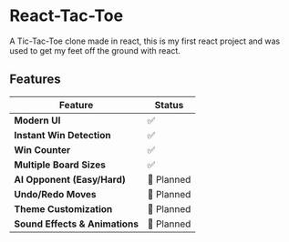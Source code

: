 # React-Tac-Toe
A Tic-Tac-Toe clone made in react, this is my first react project and was used to get my feet off the ground with react.

## Features
| Feature | Status |
| ------- | ------ |
| **Modern UI** | ✅ |
| **Instant Win Detection** | ✅ |
| **Win Counter** | ✅ |
| **Multiple Board Sizes** | ✅ |
| **AI Opponent (Easy/Hard)** | 🔄 Planned |
| **Undo/Redo Moves** | 🔄 Planned |
| **Theme Customization** | 🔄 Planned |
| **Sound Effects & Animations** | 🔄 Planned |
